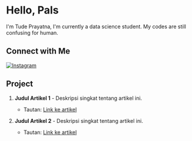 # Hello, Pals

I'm Tude Prayatna, I'm currently a data science student. My codes are still confusing for human.

## Connect with Me

<a href="https://www.instagram.com/prayatnaaa/" target="_blank">
  <img src="https://img.shields.io/badge/Follow-%40prayatnaaa-%23E4405F?logo=instagram&logoColor=white&style=flat-square" alt="Instagram">
</a>


## Project


1. **Judul Artikel 1** - Deskripsi singkat tentang artikel ini.
   - Tautan: [Link ke artikel](tautan)

2. **Judul Artikel 2** - Deskripsi singkat tentang artikel ini.
   - Tautan: [Link ke artikel](tautan)
